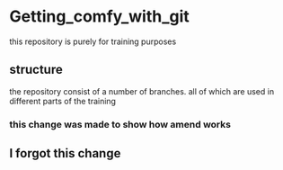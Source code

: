 # Getting_comfy_with_git
this repository is purely for training purposes

## structure
the repository consist of a number of branches. 
all of which are used in different parts of the training


### this change was made to show how amend works



## I forgot this change
